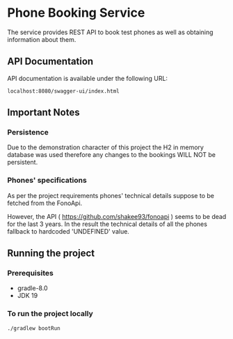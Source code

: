 # Phone Booking Service

The service provides REST API to book test phones as well as obtaining information about them.

## API Documentation

API documentation is available under the following URL:

    localhost:8080/swagger-ui/index.html

## Important Notes

### Persistence

Due to the demonstration character of this project the H2 in memory database was used therefore any changes to the bookings WILL NOT be persistent.
 
### Phones' specifications

As per the project requirements phones' technical details suppose to be fetched from the FonoApi.

However, the API ( https://github.com/shakee93/fonoapi ) seems to be dead for the last 3 years. 
In the result the technical details of all the phones fallback to hardcoded 'UNDEFINED' value.

## Running the project

### Prerequisites 

- gradle-8.0
- JDK 19

### To run the project locally  

    ./gradlew bootRun

